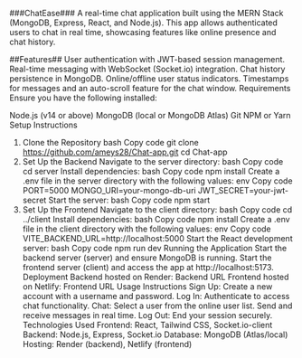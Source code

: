 ###ChatEase###
A real-time chat application built using the MERN Stack (MongoDB, Express, React, and Node.js). This app allows authenticated users to chat in real time, showcasing features like online presence and chat history.

##Features##
User authentication with JWT-based session management.
Real-time messaging with WebSocket (Socket.io) integration.
Chat history persistence in MongoDB.
Online/offline user status indicators.
Timestamps for messages and an auto-scroll feature for the chat window.
Requirements
Ensure you have the following installed:

Node.js (v14 or above)
MongoDB (local or MongoDB Atlas)
Git
NPM or Yarn
Setup Instructions
1. Clone the Repository
bash
Copy code
git clone https://github.com/ameys28/Chat-app.git
cd Chat-app
2. Set Up the Backend
Navigate to the server directory:
bash
Copy code
cd server
Install dependencies:
bash
Copy code
npm install
Create a .env file in the server directory with the following values:
env
Copy code
PORT=5000
MONGO_URI=your-mongo-db-uri
JWT_SECRET=your-jwt-secret
Start the server:
bash
Copy code
npm start
3. Set Up the Frontend
Navigate to the client directory:
bash
Copy code
cd ../client
Install dependencies:
bash
Copy code
npm install
Create a .env file in the client directory with the following values:
env
Copy code
VITE_BACKEND_URL=http://localhost:5000
Start the React development server:
bash
Copy code
npm run dev
Running the Application
Start the backend server (server) and ensure MongoDB is running.
Start the frontend server (client) and access the app at http://localhost:5173.
Deployment
Backend hosted on Render: Backend URL
Frontend hosted on Netlify: Frontend URL
Usage Instructions
Sign Up: Create a new account with a username and password.
Log In: Authenticate to access chat functionality.
Chat:
Select a user from the online user list.
Send and receive messages in real time.
Log Out: End your session securely.
Technologies Used
Frontend: React, Tailwind CSS, Socket.io-client
Backend: Node.js, Express, Socket.io
Database: MongoDB (Atlas/local)
Hosting: Render (backend), Netlify (frontend)
